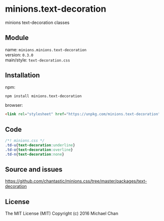 # minions.text-decoration
minions text-decoration classes

## Module
name: `minions.minions.text-decoration`  
version: `0.3.0`  
main/style: `text-decoration.css`  

## Installation
npm:
```bash
npm install minions.text-decoration
```

browser:
```html
<link rel="stylesheet" href="https://unpkg.com/minions.text-decoration" />
```

## Code
```css
/*! minions.css */
.td-u{text-decoration:underline}
.td-o{text-decoration:overline}
.td-n{text-decoration:none}

```

## Source and issues

https://github.com/chantastic/minions.css/tree/master/packages/text-decoration

## License

The MIT License (MIT)
Copyright (c) 2016 Michael Chan